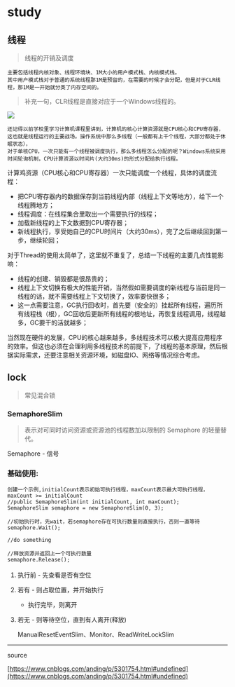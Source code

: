
<style type="text/css">
pre {
  max-height: 180px;
}
</style>

# study #

## 线程 ##
> 线程的开销及调度

	主要包括线程内核对象、线程环境块、1M大小的用户模式栈、内核模式栈。
	其中用户模式栈对于普通的系统线程那1M是预留的，在需要的时候才会分配，但是对于CLR线程，那1M是一开始就分类了内存空间的。

> 补充一句，CLR线程是直接对应于一个Windows线程的。

![](https://images2015.cnblogs.com/blog/151257/201603/151257-20160321141550589-1339297361.png)

	还记得以前学校里学习计算机课程里讲到，计算机的核心计算资源就是CPU核心和CPU寄存器，这也就是线程运行的主要战场。操作系统中那么多线程（一般都有上千个线程，大部分都处于休眠状态），
	对于单核CPU，一次只能有一个线程被调度执行，那么多线程怎么分配的呢？Windows系统采用时间轮询机制，CPU计算资源以时间片(大约30ms)的形式分配给执行线程。

计算鸡资源（CPU核心和CPU寄存器）一次只能调度一个线程，具体的调度流程：

- 	把CPU寄存器内的数据保存到当前线程内部（线程上下文等地方），给下一个线程腾地方；
- 	线程调度：在线程集合里取出一个需要执行的线程；
- 	加载新线程的上下文数据到CPU寄存器；
- 	新线程执行，享受她自己的CPU时间片（大约30ms），完了之后继续回到第一步，继续轮回；

对于Thread的使用太简单了，这里就不重复了，总结一下线程的主要几点性能影响：

- 	线程的创建、销毁都是很昂贵的；
- 	线程上下文切换有极大的性能开销，当然假如需要调度的新线程与当前是同一线程的话，就不需要线程上下文切换了，效率要快很多；
- 	这一点需要注意，GC执行回收时，首先要（安全的）挂起所有线程，遍历所有线程栈（根），GC回收后更新所有线程的根地址，再恢复线程调用，线程越多，GC要干的活就越多；


当然现在硬件的发展，CPU的核心越来越多，多线程技术可以极大提高应用程序的效率。但这也必须在合理利用多线程技术的前提下，了线程的基本原理，然后根据实际需求，还要注意相关资源环境，如磁盘IO、网络等情况综合考虑。

## lock ##

> 常见混合锁

### SemaphoreSlim ###

> 表示对可同时访问资源或资源池的线程数加以限制的 Semaphore 的轻量替代。

Semaphore - 信号

### 基础使用: ###

	创建一个示例,initialCount表示初始可执行线程，maxCount表示最大可执行线程，maxCount >= initialCount
    //public SemaphoreSlim(int initialCount, int maxCount);
    SemaphoreSlim semaphore = new SemaphoreSlim(0, 3);

	//初始执行时，先wait，若semaphore存在可执行数量则直接执行，否则一直等待
	semaphore.Wait();

	//do something

	//释放资源并返回上一个可执行数量
	semaphore.Release();

	//一次释放多个信号
	//releaseCount 释放数量，	
    public int Release(int releaseCount);

1. 执行前 - 先查看是否有空位

2. 若有 - 则占取位置，并开始执行
	- 执行完毕，则离开

3. 若无 - 则等待空位，直到有人离开(释放)

	ManualResetEventSlim、Monitor、ReadWriteLockSlim

----------

source

[https://www.cnblogs.com/anding/p/5301754.html#undefined](https://www.cnblogs.com/anding/p/5301754.html#undefined)
